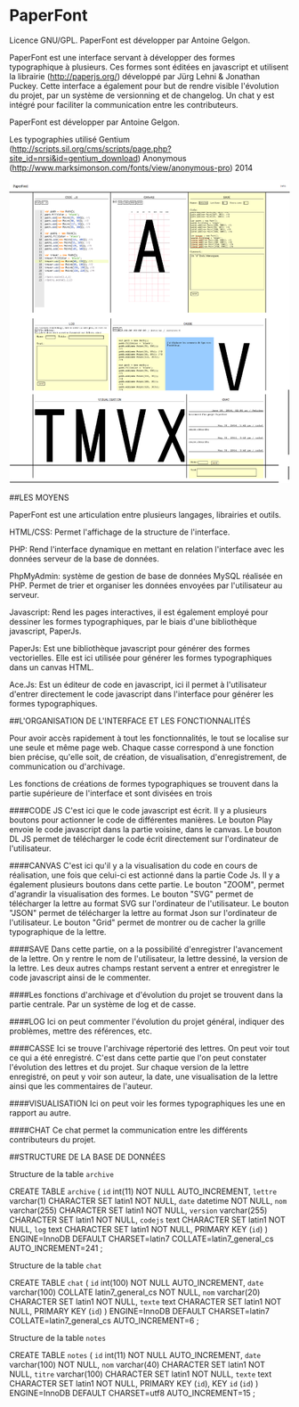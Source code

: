 PaperFont
=========
Licence GNU/GPL.
PaperFont est développer par Antoine Gelgon.

PaperFont est une interface servant à développer des formes typographique à plusieurs.
Ces formes sont éditées en javascript et utilisent la librairie (http://paperjs.org/) développé par Jürg Lehni & Jonathan Puckey. Cette interface a également pour but de rendre visible l'évolution du projet, par un système de versionning et de changelog. Un chat y est intégré pour faciliter la communication entre les contributeurs. 
			
PaperFont est développer par Antoine Gelgon.

Les typographies utilisé Gentium (http://scripts.sil.org/cms/scripts/page.php?site_id=nrsi&id=gentium_download)
                        Anonymous (http://www.marksimonson.com/fonts/view/anonymous-pro)
2014


![Demo](https://raw.githubusercontent.com/Antoine-Gelgon/PaperFont/V1/Screen-interface/PaperFont.png)


##LES MOYENS

PaperFont est une articulation entre plusieurs langages, librairies et outils.

HTML/CSS: Permet l'affichage de la structure de l'interface.

PHP: Rend l'interface dynamique en mettant en relation l'interface
avec les données serveur de la base de données.

PhpMyAdmin: système de gestion de base de données MySQL réalisée
en PHP. Permet de trier et organiser les données envoyées par
l'utilisateur au serveur.

Javascript: Rend les pages interactives, il est également employé
pour dessiner les formes typographiques, par le biais d'une
bibliothèque javascript, PaperJs.

PaperJs: Est une bibliothèque javascript pour générer des formes
vectorielles. Elle est ici utilisée pour générer les formes
typographiques dans un canvas HTML.

Ace.Js: Est un éditeur de code en javascript, ici il permet
à l'utilisateur d'entrer directement le code javascript dans
l'interface pour générer les formes typographiques.


##L'ORGANISATION DE L'INTERFACE ET LES FONCTIONNALITÉS

Pour avoir accès rapidement à tout les fonctionnalités, le tout se localise sur une seule
et même page web. Chaque casse correspond à une fonction bien précise, qu'elle soit,
de création, de visualisation, d'enregistrement, de communication ou d'archivage.

Les fonctions de créations de formes typographiques se trouvent dans la partie supérieure de
l'interface et sont divisées en trois

####CODE JS
C'est ici que le code javascript est écrit. Il y a plusieurs boutons pour actionner le code
de différentes manières. Le bouton Play envoie le code javascript dans la partie voisine, dans
le canvas. Le bouton DL JS permet de télécharger le code écrit directement sur l'ordinateur
de l'utilisateur.

####CANVAS
C'est ici qu'il y a la visualisation du code en cours de réalisation, une fois que celui-ci est actionné dans la partie Code Js. Il y a également plusieurs boutons dans cette partie. Le bouton "ZOOM", permet d'agrandir la visualisation des formes. Le bouton "SVG" permet de télécharger la lettre au format SVG sur l'ordinateur de l'utilisateur. Le bouton "JSON" permet de télécharger la lettre au format Json sur l'ordinateur de l'utilisateur. Le bouton "Grid" permet de montrer ou de cacher la grille typographique de la lettre.

####SAVE
Dans cette partie, on a la possibilité d'enregistrer l'avancement de la lettre. On y rentre le nom
de l'utilisateur, la lettre dessiné, la version de la lettre. Les deux autres champs restant servent a
entrer et enregistrer le code javascript ainsi de le commenter.

####Les fonctions d'archivage et d'évolution du projet se trouvent dans la partie centrale. Par un système de log et de casse.

####LOG
Ici on peut commenter l'évolution du projet général, indiquer des problèmes,
mettre des références, etc.

####CASSE
Ici se trouve l'archivage répertorié des lettres. On peut voir tout ce qui a été enregistré. C'est dans cette partie que l'on peut constater l'évolution des lettres et du projet. Sur chaque version de la lettre enregistré, on peut y voir son auteur, la date, une visualisation de la lettre ainsi que les commentaires de l'auteur.

####VISUALISATION
Ici on peut voir les formes typographiques les une en rapport au autre.

####CHAT
Ce chat permet la communication entre les différents contributeurs du projet.

##STRUCTURE DE LA BASE DE DONNÉES

Structure de la table `archive`

CREATE TABLE `archive` (
`id` int(11) NOT NULL AUTO_INCREMENT,
`lettre` varchar(1) CHARACTER SET latin1 NOT NULL,
`date` datetime NOT NULL,
`nom` varchar(255) CHARACTER SET latin1 NOT NULL,
`version` varchar(255) CHARACTER SET latin1 NOT NULL,
`codejs` text CHARACTER SET latin1 NOT NULL,
`log` text CHARACTER SET latin1 NOT NULL,
PRIMARY KEY (`id`)
) ENGINE=InnoDB DEFAULT CHARSET=latin7 COLLATE=latin7_general_cs AUTO_INCREMENT=241 ;

Structure de la table `chat`

CREATE TABLE `chat` (
`id` int(100) NOT NULL AUTO_INCREMENT,
`date` varchar(100) COLLATE latin7_general_cs NOT NULL,
`nom` varchar(20) CHARACTER SET latin1 NOT NULL,
`texte` text CHARACTER SET latin1 NOT NULL,
PRIMARY KEY (`id`)
) ENGINE=InnoDB DEFAULT CHARSET=latin7 COLLATE=latin7_general_cs AUTO_INCREMENT=6 ;

Structure de la table `notes`

CREATE TABLE `notes` (
`id` int(11) NOT NULL AUTO_INCREMENT,
`date` varchar(100) NOT NULL,
`nom` varchar(40) CHARACTER SET latin1 NOT NULL,
`titre` varchar(100) CHARACTER SET latin1 NOT NULL,
`texte` text CHARACTER SET latin1 NOT NULL,
PRIMARY KEY (`id`),
KEY `id` (`id`)
) ENGINE=InnoDB DEFAULT CHARSET=utf8 AUTO_INCREMENT=15 ;
